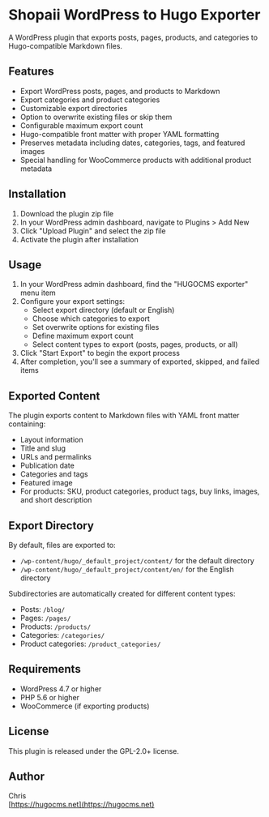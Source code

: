 # Shopaii WordPress to Hugo Exporter

A WordPress plugin that exports posts, pages, products, and categories to Hugo-compatible Markdown files.

## Features

- Export WordPress posts, pages, and products to Markdown
- Export categories and product categories
- Customizable export directories
- Option to overwrite existing files or skip them
- Configurable maximum export count
- Hugo-compatible front matter with proper YAML formatting
- Preserves metadata including dates, categories, tags, and featured images
- Special handling for WooCommerce products with additional product metadata

## Installation

1. Download the plugin zip file
2. In your WordPress admin dashboard, navigate to Plugins > Add New
3. Click "Upload Plugin" and select the zip file
4. Activate the plugin after installation

## Usage

1. In your WordPress admin dashboard, find the "HUGOCMS exporter" menu item
2. Configure your export settings:
   - Select export directory (default or English)
   - Choose which categories to export
   - Set overwrite options for existing files
   - Define maximum export count
   - Select content types to export (posts, pages, products, or all)
3. Click "Start Export" to begin the export process
4. After completion, you'll see a summary of exported, skipped, and failed items

## Exported Content

The plugin exports content to Markdown files with YAML front matter containing:

- Layout information
- Title and slug
- URLs and permalinks
- Publication date
- Categories and tags
- Featured image
- For products: SKU, product categories, product tags, buy links, images, and short description

## Export Directory

By default, files are exported to:
- `/wp-content/hugo/_default_project/content/` for the default directory
- `/wp-content/hugo/_default_project/content/en/` for the English directory

Subdirectories are automatically created for different content types:
- Posts: `/blog/`
- Pages: `/pages/`
- Products: `/products/`
- Categories: `/categories/`
- Product categories: `/product_categories/`

## Requirements

- WordPress 4.7 or higher
- PHP 5.6 or higher
- WooCommerce (if exporting products)

## License

This plugin is released under the GPL-2.0+ license.

## Author

Chris  
[https://hugocms.net](https://hugocms.net)
